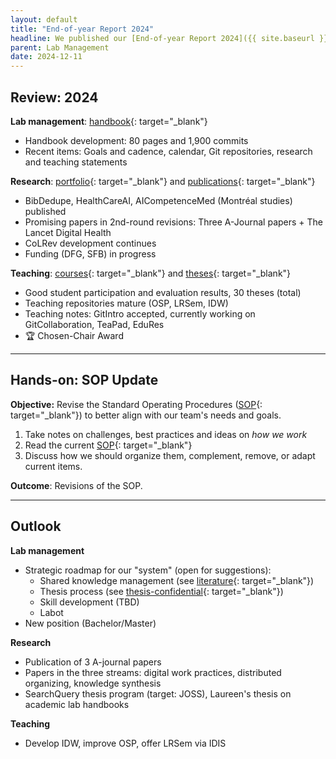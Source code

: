 ```yaml
---
layout: default
title: "End-of-year Report 2024"
headline: We published our [End-of-year Report 2024]({{ site.baseurl }}/docs/10-lab/2024-12-11-end-of-year-report-2024.html)
parent: Lab Management
date: 2024-12-11
---
```


## Review: 2024

**Lab management**: [handbook](https://digital-work-lab.github.io/handbook/){: target="_blank"}
- Handbook development: 80 pages and 1,900 commits
- Recent items: Goals and cadence, calendar, Git repositories, research and teaching statements

**Research**: [portfolio](https://digital-work-lab.github.io/handbook/docs/20-research/25-projects-gantt){: target="_blank"} and [publications](https://digital-work-lab.github.io/handbook/docs/20-research/29-publications.html){: target="_blank"}
- BibDedupe, HealthCareAI, AICompetenceMed (Montréal studies) published
- Promising papers in 2nd-round revisions: Three A-Journal papers + The Lancet Digital Health
- CoLRev development continues
- Funding (DFG, SFB) in progress

**Teaching**: [courses](https://digital-work-lab.github.io/handbook/docs/30-teaching/32_courses/){: target="_blank"} and  [theses](https://digital-work-lab.github.io/theses/docs/completed.html){: target="_blank"}
- Good student participation and evaluation results, 30 theses (total)
- Teaching repositories mature (OSP, LRSem, IDW)
- Teaching notes: GitIntro accepted, currently working on GitCollaboration, TeaPad, EduRes 
- 🏆 Chosen-Chair Award

---

## Hands-on: SOP Update

**Objective:** Revise the Standard Operating Procedures ([SOP](https://digital-work-lab.github.io/handbook/docs/10-lab/10_processes/10.04.sop.html){: target="_blank"}) to better align with our team's needs and goals.

1. Take notes on challenges, best practices and ideas on *how we work*
2. Read the current [SOP](https://digital-work-lab.github.io/handbook/docs/10-lab/10_processes/10.04.sop.html){: target="_blank"} 
3. Discuss how we should organize them, complement, remove, or adapt current items.

**Outcome**: Revisions of the SOP.

---

## Outlook

**Lab management**
- Strategic roadmap for our "system" (open for suggestions):
	- Shared knowledge management (see [literature](https://digital-work-lab.github.io/handbook/docs/20-research/22-literature.html){: target="_blank"})
	- Thesis process (see [thesis-confidential](https://github.com/digital-work-lab/theses-confidential){: target="_blank"})
	- Skill development (TBD)
	- Labot
- New position (Bachelor/Master)

**Research**
- Publication of 3 A-journal papers
- Papers in the three streams: digital work practices, distributed organizing, knowledge synthesis
- SearchQuery thesis program (target: JOSS), Laureen's thesis on academic lab handbooks

**Teaching**
- Develop IDW, improve OSP, offer LRSem via IDIS
